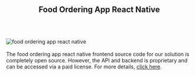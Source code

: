<h2 style="text-align:center">Food Ordering App React Native</h2><br/><br/>

![food ordering app react native](https://admin.ninjascode.com/wp-content/uploads/2025/repoImages/martha/Food%20Ordering%20App%20React%20Native.webp) <br/><br/>The food ordering app react native frontend source code for our solution is completely open source. However, the API and backend is proprietary and can be accessed via a paid license. For more details, <a href="https://enatega.com/?utm_source=github&utm_medium=repo&utm_campaign=martha-food-ordering-app-react-native" target="_blank">click here</a>.
